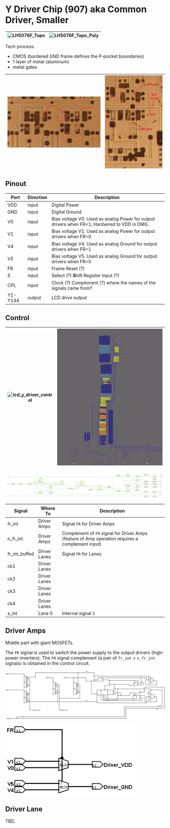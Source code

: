 # Y Driver Chip (907) aka Common Driver, Smaller

|![LH5076F_Topo](/imgstore/LH5076F_Topo.jpg)|![LH5076F_Topo_Poly](/imgstore/LH5076F_Topo_Poly.jpg)|
|---|---|

Tech process:
- CMOS (bordered GND frame defines the P-pocket boundaries)
- 1 layer of metal (aluminum)
- metal gates

|![topo](/imgstore/topo.jpg)|![pocket](/imgstore/pocket.jpg)|
|---|---|

## Pinout

|Port|Direction|Description|
|---|---|---|
|VDD|input|Digital Power |
|GND|input|Digital Ground |
|V0|input|Bias voltage V0. Used as analog Power for output drivers when FR=1; Hardwired to VDD in DMG. |
|V1|input|Bias voltage V1. Used as analog Power for output drivers when FR=0 |
|V4|input|Bias voltage V4. Used as analog Ground for output drivers when FR=1 |
|V5|input|Bias voltage V5. Used as analog Ground for output drivers when FR=0 |
|FR|input|Frame Reset (?) |
|S|input|Select (?) **S**hift Register Input (?) |
|CPL|input|Clock (?) Complement (?) where the names of the signals came from? |
|Y1-Y144|output|LCD drive output|

## Control

|![lcd_y_driver_control](/hdl/lcd_y_driver_control.png)|![ydriver_control](/hdl/ydriver_control.png)|
|---|---|

![ydriver_control_schem](/hdl/ydriver_control_schem.png)

|Signal|Where To|Description|
|---|---|---|
|fr_int |Driver Amps | Signal `FR` for Driver Amps |
|n_fr_int |Driver Amps | Complement of `FR` signal for Driver Amps (feature of Amp operation requires a complement input) |
|fr_int_buffed | Driver Lanes| Signal `FR` for Lanes|
|ck1 | Driver Lanes| |
|ck2 | Driver Lanes| |
|ck3 | Driver Lanes| |
|ck4 | Driver Lanes| |
|s_int | Lane 0 | Internal signal `S` |

## Driver Amps

Middle part with giant MOSFETs.

The `FR` signal is used to switch the power supply to the output drivers (high-power inverters). The `FR` signal complement (a pair of `fr_int` + `n_fr_int` signals) is obtained in the control circuit.

![ydriver_amp_tran](/imgstore/ydriver_amp_tran.png)

![ydriver_amp_simpl](/imgstore/ydriver_amp_simpl.png)

## Driver Lane

TBD.
